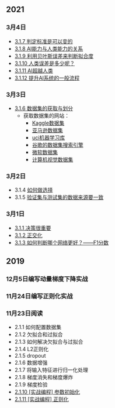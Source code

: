 ## 2021
### 3月4日
 - [3.1.7 判定标准是可以变的](http://captainbed.top/3-1-7)
 - [3.1.8 AI能力与人类能力的关系](http://captainbed.top/3-1-8)
 - [3.1.9 利用贝叶斯误差来判断拟合度](http://captainbed.top/3-1-9)
 - [3.1.10 人类误差是多少呢？](http://captainbed.top/3-1-10)
 - [3.1.11 AI超越人类](http://captainbed.top/3-1-11)
 - [3.1.12 提升AI系统的一般流程](http://captainbed.top/3-1-12/)
### 3月3日
 - [3.1.6 数据集的获取与划分](http://captainbed.top/3-1-6)
     - 获取数据集的网站：
       - [Kaggle数据集](http://www.kaggle.com/datasets)
       - [亚马逊数据集](https://registry.opendata.aws)
       - [uci机器学习库](https://archive.ics.uci.edu/ml/datasets.html)
       - [谷歌的数据集搜索引擎](https://toolbox.google.com/datasetsearch)
       - [微软数据集](https://msropendata.com)
       - [计算机视觉数据集](https://www.visualdata.io)

### 3月2日
 - 3.1.4 [如何做选择](http://captainbed.top/3-1-4)
 - 3.1.5 [验证集与测试集的数据来源要一致](http://captainbed.top/3-1-5)
### 3月1日
 - [3.1.1 决策很重要](http://captainbed.top/3-1-1)
 - [3.1.2 正交化](http://captainbed.top/3-1-2)
 - [3.1.3 如何判断哪个网络更好？——F1分数](http://captainbed.top/3-1-3)

## 2019
### 12月5日编写动量梯度下降实战

### 11月24日编写正则化实战

### 11月23日阅读
 - 2.1.1 如何配置数据集
 - 2.1.2 欠拟合和过拟合
 - 2.1.3 如何解决欠拟合与过拟合
 - 2.1.4 L2正则化
 - 2.1.5 dropout
 - 2.1.6 数据增强
 - 2.1.7 将输入特征进行归一化处理
 - 2.1.8 梯度消失和梯度爆炸
 - 2.1.9 梯度检验
 - [2.1.10 [实战编程] 参数初始化](http://captainbed.top/2-1-10)
 - [2.1.11 [实战编程] 正则化](http://captainbed.top/2-1-11)
 